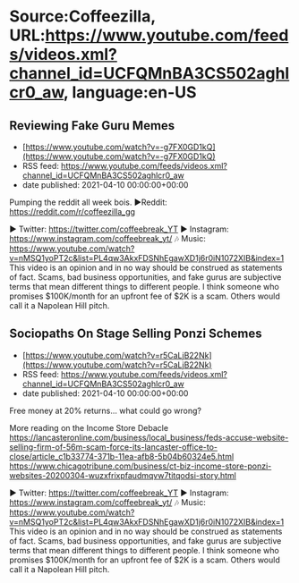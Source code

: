 # Source:Coffeezilla, URL:https://www.youtube.com/feeds/videos.xml?channel_id=UCFQMnBA3CS502aghlcr0_aw, language:en-US

## Reviewing Fake Guru Memes
 - [https://www.youtube.com/watch?v=-g7FX0GD1kQ](https://www.youtube.com/watch?v=-g7FX0GD1kQ)
 - RSS feed: https://www.youtube.com/feeds/videos.xml?channel_id=UCFQMnBA3CS502aghlcr0_aw
 - date published: 2021-04-10 00:00:00+00:00

Pumping the reddit all week bois.
►Reddit: https://reddit.com/r/coffeezilla_gg

► Twitter: https://twitter.com/coffeebreak_YT
► Instagram: https://www.instagram.com/coffeebreak_yt/
🎶 Music: https://www.youtube.com/watch?v=nMSQ1yoPT2c&list=PL4qw3AkxFDSNhEgawXD1j6r0iN1072XIB&index=1
This video is an opinion and in no way should be construed as statements of fact. Scams, bad business opportunities, and fake gurus are subjective terms that mean different things to different people. I think someone who promises $100K/month for an upfront fee of $2K is a scam. Others would call it a Napolean Hill pitch.

## Sociopaths On Stage Selling Ponzi Schemes
 - [https://www.youtube.com/watch?v=r5CaLjB22Nk](https://www.youtube.com/watch?v=r5CaLjB22Nk)
 - RSS feed: https://www.youtube.com/feeds/videos.xml?channel_id=UCFQMnBA3CS502aghlcr0_aw
 - date published: 2021-04-10 00:00:00+00:00

Free money at 20% returns... what could go wrong?

More reading on the Income Store Debacle
https://lancasteronline.com/business/local_business/feds-accuse-website-selling-firm-of-56m-scam-force-its-lancaster-office-to-close/article_c1b33774-371b-11ea-afb8-5b04b60324e5.html
https://www.chicagotribune.com/business/ct-biz-income-store-ponzi-websites-20200304-wuzxfrixpfaudmqvw7titqodsi-story.html

► Twitter: https://twitter.com/coffeebreak_YT
► Instagram: https://www.instagram.com/coffeebreak_yt/
🎶 Music: https://www.youtube.com/watch?v=nMSQ1yoPT2c&list=PL4qw3AkxFDSNhEgawXD1j6r0iN1072XIB&index=1
This video is an opinion and in no way should be construed as statements of fact. Scams, bad business opportunities, and fake gurus are subjective terms that mean different things to different people. I think someone who promises $100K/month for an upfront fee of $2K is a scam. Others would call it a Napolean Hill pitch.

